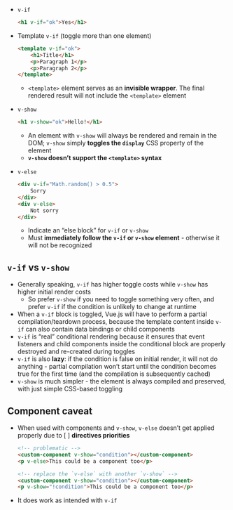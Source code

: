 - `v-if`

    ```html
    <h1 v-if="ok">Yes</h1>
    ```

- Template `v-if` (toggle more than one element)

    ```html
    <template v-if="ok">
        <h1>Title</h1>
        <p>Paragraph 1</p>
        <p>Paragraph 2</p>
    </template>
    ```

    - `<template>` element serves as an **invisible wrapper**. The final rendered result will not include the `<template>` element
- `v-show`

    ```html
    <h1 v-show="ok">Hello!</h1>
    ```

    - An element with `v-show` will always be rendered and remain in the DOM; `v-show` simply **toggles the `display`** CSS property of the element
    - **`v-show` doesn’t support the `<template>` syntax**
- `v-else`

    ```html
    <div v-if="Math.random() > 0.5">
        Sorry
    </div>
    <div v-else>
        Not sorry
    </div>
    ```

    - Indicate an “else block” for `v-if` or `v-show`
    - Must **immediately follow the `v-if` or `v-show` element** - otherwise it will not be recognized
## `v-if` vs `v-show`
- Generally speaking, `v-if` has higher toggle costs while `v-show` has higher initial render costs
    - So prefer `v-show` if you need to toggle something very often, and prefer `v-if` if the condition is unlikely to change at runtime
- When a `v-if` block is toggled, Vue.js will have to perform a partial compilation/teardown process, because the template content inside `v-if` can also contain data bindings or child components
- `v-if` is “real” conditional rendering because it ensures that event listeners and child components inside the conditional block are properly destroyed and re-created during toggles
- `v-if` is also **lazy**: if the condition is false on initial render, it will not do anything - partial compilation won’t start until the condition becomes true for the first time (and the compilation is subsequently cached)
- `v-show` is much simpler - the element is always compiled and preserved, with just simple CSS-based toggling
## Component caveat
- When used with components and `v-show`, `v-else` doesn’t get applied properly due to [ ] **directives priorities**

    ```html
    <!-- problematic -->
    <custom-component v-show="condition"></custom-component>
    <p v-else>This could be a component too</p>

    <!-- replace the `v-else` with another `v-show` -->
    <custom-component v-show="condition"></custom-component>
    <p v-show="!condition">This could be a component too</p>
    ```


- It does work as intended with `v-if`